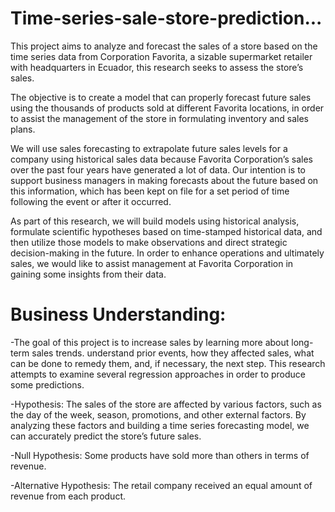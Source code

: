 # Time-series-sale-store-prediction...

This project aims to analyze and forecast the sales of a store based on the time series data
from Corporation Favorita, a sizable supermarket retailer with headquarters in Ecuador, 
this research seeks to assess the store’s sales.

The objective is to create a model that can properly forecast future sales using the thousands 
of products sold at different Favorita locations, in order to assist the management of the store 
in formulating inventory and sales plans.

We will use sales forecasting to extrapolate future sales levels for a company using historical sales
data because Favorita Corporation’s sales over the past four years have generated a lot of data. Our 
intention is to support business managers in making forecasts about the future based on this information,
which has been kept on file for a set period of time following the event or after it occurred.

As part of this research, we will build models using historical analysis, formulate scientific hypotheses 
based on time-stamped historical data, and then utilize those models to make observations and direct strategic
decision-making in the future. In order to enhance operations and ultimately sales, we would like to assist 
management at Favorita Corporation in gaining some insights from their data.


# Business Understanding:

-The goal of this project is to increase sales by learning more about long-term sales trends. understand prior events,
how they affected sales, what can be done to remedy them, and, if necessary, the next step. This research attempts to
examine several regression approaches in order to produce some predictions.

-Hypothesis: The sales of the store are affected by various factors, such as the day of the week, season, promotions, 
and other external factors. By analyzing these factors and building a time series forecasting model, we can accurately 
predict the store’s future sales.

-Null Hypothesis: Some products have sold more than others in terms of revenue.

-Alternative Hypothesis: The retail company received an equal amount of revenue from each product.
